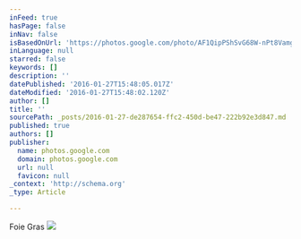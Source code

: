 ```yaml
---
inFeed: true
hasPage: false
inNav: false
isBasedOnUrl: 'https://photos.google.com/photo/AF1QipPShSvG68W-nPt8Vamgh4N2EH4rKT94dpE2zedV'
inLanguage: null
starred: false
keywords: []
description: ''
datePublished: '2016-01-27T15:48:05.017Z'
dateModified: '2016-01-27T15:48:02.120Z'
author: []
title: ''
sourcePath: _posts/2016-01-27-de287654-ffc2-450d-be47-222b92e3d847.md
published: true
authors: []
publisher:
  name: photos.google.com
  domain: photos.google.com
  url: null
  favicon: null
_context: 'http://schema.org'
_type: Article

---
```

Foie Gras
![](https://lh3.googleusercontent.com/fJw8wq034vc6wOWYlcgKhdwgFtJ58xWYzajBrP2kM9GdXDjXUNTRqXM-wEyvI3zJSDB19bIboDQpMNxqmzkmJWh4WSd-XFyHkehDh5eXikswrw5FsWBsTNaM4z-COG4s3mhQsTrQyZ7yHuKgkQRXFbLEBn3DMEhflzfQMBW-X0W15TYPjo-2Tet2UQK55yNIJOPWHXXvyfTj51b0PULIfq0YLLFANeORnxtecadSyigu1W-l_MjlSdqsNcJwFWdKdnDvODyTAmnt8kxHLQVcKcZNG1gbD1aZFMqBBMHce-V7NI9HY4wYRZ9A5zRak6cD3ITyTrU2oUASMXDrZa9IghHYqOIyU-YyyT7Xs2B1N2oQkfoE0TdirgxhJgEiMfk_apTiUEp6RTN9vzKeeCMJm7c7RkiWiq4L_6vnnS0fa8c2gbhgAfNEk7sZcqr3GIxbfpPAHxs8iaMBewK5MLpilb0hPnH4_biiym7aA9b1_2Mopp1Yr95KnIlMvuYCzU1-B6V1Fg85sUk6GegqaKWOSwBoSEnfp0mgXlyqlO5p2MW0QMATthKoE4u-K4ufFTpyRr3cqg=w362-h643-no)